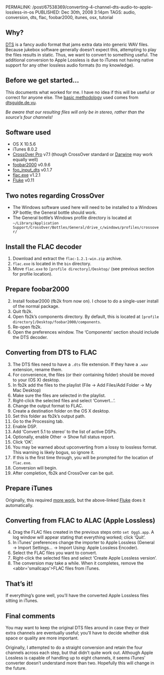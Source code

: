 PERMALINK: /post/67538369/converting-4-channel-dts-audio-to-apple-lossless-in-os
PUBLISHED: Dec 30th, 2008 3:14pm
TAGS: audio, conversion, dts, flac, foobar2000, itunes, osx, tutorial

## Why?
[<abbr class='smallcaps'>DTS</abbr>][dts] is a fancy audio format that jams extra data into generic <abbr class='smallcaps'>WAV</abbr> files. Because jukebox software generally doesn’t expect this, attempting to play the files results in static. Thus, we want to convert to something useful. The additional conversion to Apple Lossless is due to iTunes not having native support for any other lossless audio formats (to my knowledge).

 [dts]: http://en.wikipedia.org/wiki/DTS_(sound_system)

## Before we get started…
This documents what worked for me. I have no idea if this will be useful or correct for anyone else. The [basic methodology][bm] used comes from [dtsguide.de.vu][ddv].

<em>Be aware that our resulting files will only be in stereo, rather than the source’s four channels!</em>

 [bm]: http://www.schudy.de/dts/dts2all-e.htm
 [ddv]: http://dtsguide.de.vu

## Software used
* <abbr class='smallcaps'>OS Ⅹ</abbr> 10.5.6
* iTunes 8.0.2
* [CrossOver Pro][cop] v7.1 (though CrossOver standard or [Darwine][dw] may work equally well)
* [foobar2000][fb2] v0.9.6
* [foo_input_dts][fid] v0.1.7
* [flac.exe][fexe] v1.2.1
* [Fluke][fluke] v0.11

 [cop]: http://www.codeweavers.com/products/cxmac/
 [dw]: http://www.kronenberg.org/darwine/
 [fb2]: http://www.foobar2000.org/?page=Download
 [fexe]: http://sourceforge.net/project/showfiles.php?group_id=13478&package_id=12675
 [fid]: http://www.softpedia.com/progDownload/foo-dtsSTAR-Download-107229.html
 [fluke]: http://cubicfruit.com/fluke/

## Two notes regarding CrossOver
* The Windows software used here will need to be installed to a Windows <abbr class='smallcaps'>XP</abbr> bottle; the General bottle should work.
* The General bottle’s Windows profile directory is located at `~/Library/Application Support/CrossOver/Bottles/General/drive_c/windows/profiles/crossover/`

## Install the <abbr class='smallcaps'>FLAC</abbr> decoder
1. Download and extract the `flac-1.2.1-win.zip` archive.
1. `flac.exe` is located in the `bin` directory.
1. Move `flac.exe` to `[profile directory]/Desktop/` (see previous section for profile location).

## Prepare foobar2000
2. Install foobar2000 (<abbr>fb2k</abbr> from now on). I chose to do a single-user install of the normal package.
2. Quit <abbr>fb2k</abbr>.
2. Open <abbr>fb2k</abbr>’s components directory. By default, this is located at `[profile directory]/Desktop/foobar2000/components`.
2. Re-open <abbr>fb2k</abbr>.
2. Open the preferences window. The ‘Components’ section should include the <abbr class='smallcaps'>DTS</abbr> decoder.

## Converting from <abbr class='smallcaps'>DTS</abbr> to <abbr class='smallcaps'>FLAC</abbr>
3. The <abbr class='smallcaps'>DTS</abbr> files need to have a `.dts` file extension. If they have a `.wav` extension, rename them.
3. For convenience, the files (or their containing folder) should be moved to your (<abbr class='smallcaps'>OS Ⅹ</abbr>) desktop.
3. In <abbr>fb2k</abbr> add the files to the playlist (File → Add Files/Add Folder → My Mac Desktop)
3. Make sure the files are selected in the playlist.
3. Right-click the selected files and select ‘Convert…’.
3. Change the output format to <abbr class='smallcaps'>FLAC</abbr>.
3. Create a destination folder on the <abbr class='smallcaps'>OS Ⅹ</abbr> desktop.
3. Set this folder as <abbr>fb2k</abbr>’s output path.
3. Go to the Processing tab.
3. Enable <abbr class='smallcaps'>DSP</abbr>.
3. Add ‘Convert 5.1 to stereo’ to the list of active <abbr class='smallcaps'>DSP</abbr>s.
3. Optionally, enable Other → Show full status report.
3. Click ‘OK’.
3. You may be warned about upconverting from a lossy to lossless format. This warning is likely bogus, so ignore it.
3. If this is the first time through, you will be prompted for the location of `flac.exe`. 
3. Conversion will begin.
3. After completion, <abbr>fb2k</abbr> and CrossOver can be quit.

## Prepare iTunes
Originally, this required [more work][flacman], but the above-linked [Fluke][fluke] does it automatically.

 [flacman]: http://earpick.wordpress.com/2007/06/11/how-to-play-flac-in-itunes-on-mac/
 [fluke]: http://cubicfruit.com/fluke/

## Converting from <abbr class='smallcaps'>FLAC</abbr> to <abbr class='smallcaps'>ALAC</abbr> (Apple Lossless)
4. Drag the <abbr class='smallcaps'>FLAC</abbr> files created in the previous steps onto `set OggS.app`. A log window will appear stating that everything worked; click ‘Quit’.
4. In iTunes’ preferences change the importer to Apple Lossless (General → Import Settings… → Import Using: Apple Lossless Encoder).
4. Select the <abbr class='smallcaps'>FLAC</abbr> files you want to convert.
4. Right-click the selected files and select ‘Create Apple Lossless version’.
4. The conversion may take a while. When it completes, remove the <abbr='smallcaps'>FLAC</abbr> files from iTunes.

## That’s it!
If everything’s gone well, you’ll have the converted Apple Lossless files sitting in iTunes.

## Final comments
You may want to keep the original <abbr class='smallcaps'>DTS</abbr> files around in case they or their extra channels are eventually useful; you’ll have to decide whether disk space or quality are more important.

Originally, I attempted to do a straight conversion and retain the four channels across each step, but that didn’t quite work out. Although Apple Lossless is capable of handling up to eight channels, it seems iTunes’ converter doesn’t understand more than two. Hopefully this will change in the future.
